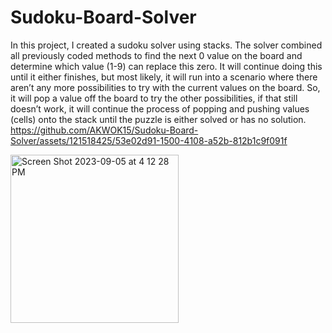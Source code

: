 # Sudoku-Board-Solver
In this project, I created a sudoku solver using stacks. The solver combined all previously coded methods to find the next 0 value on the board and determine which value (1-9) can replace this zero. It will continue doing this until it either finishes, but most likely, it will run into a scenario where there aren’t any more possibilities to try with the current values on the board. So, it will pop a value off the board to try the other possibilities, if that still doesn’t work, it will continue the process of popping and pushing values (cells) onto the stack until the puzzle is either solved or has no solution.
https://github.com/AKWOK15/Sudoku-Board-Solver/assets/121518425/53e02d91-1500-4108-a52b-812b1c9f091f

<img width="269" alt="Screen Shot 2023-09-05 at 4 12 28 PM" src="https://github.com/AKWOK15/Sudoku-Board-Solver/assets/121518425/b022edfe-aba7-4f63-bcc3-1e0b1a68ef3c">
